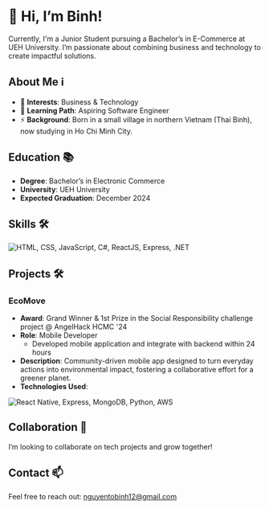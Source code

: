 # 👋 Hi, I’m Binh!

Currently, I'm a Junior Student pursuing a Bachelor’s in E-Commerce at UEH University. I’m passionate about combining business and technology to create impactful solutions.

## About Me ℹ️
- 👀 **Interests**: Business & Technology
- 🌱 **Learning Path**: Aspiring Software Engineer
- ⚡ **Background**: Born in a small village in northern Vietnam (Thai Binh), now studying in Ho Chi Minh City.

## Education 📚
- **Degree**: Bachelor’s in Electronic Commerce
- **University**: UEH University
- **Expected Graduation**: December 2024

## Skills 🛠️
<p>
  <img src="https://skillicons.dev/icons?i=html,css,js,csharp,react,express,dotnet" alt="HTML, CSS, JavaScript, C#, ReactJS, Express, .NET" />
</p>

## Projects 🛠️
### EcoMove
- **Award**: Grand Winner & 1st Prize in the Social Responsibility challenge project @ AngelHack HCMC '24
- **Role**: Mobile Developer
  - Developed mobile application and integrate with backend within 24 hours
- **Description**: Community-driven mobile app designed to turn everyday actions into environmental impact, fostering a collaborative effort for a greener planet.
- **Technologies Used**:
<p>
  <img src="https://skillicons.dev/icons?i=react,express,mongodb,python,aws" alt="React Native, Express, MongoDB, Python, AWS" />
</p>

## Collaboration 💞
I’m looking to collaborate on tech projects and grow together!

## Contact 📫
Feel free to reach out: [nguyentobinh12@gmail.com](mailto:nguyentobinh12@gmail.com)
